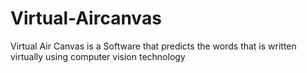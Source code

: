 # Virtual-Aircanvas
Virtual Air Canvas is a Software that predicts the words that is written virtually using computer vision technology
